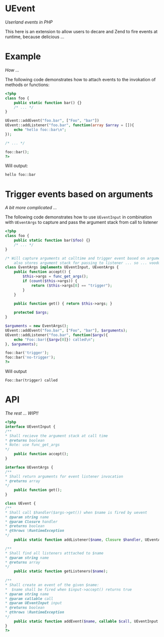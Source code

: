UEvent
======
*Userland events in PHP*

This here is an extension to allow users to decare and Zend to fire events at runtime, because delicious ...

Example
=======
*How ...*

The following code demonstrates how to attach events to the invokation of methods or functions:

```php
<?php
class foo {
	public static function bar() {}
	/* ... */
}

UEvent::addEvent("foo.bar", ["Foo", "bar"])
UEvent::addListener("foo.bar", function(array $array = []){
	echo "hello foo::bar\n";
});

/* ... */

foo::bar();
?>
```

Will output:

```
hello foo::bar
```

Trigger events based on arguments
=================================
*A bit more complicated ...*

The following code demonstrates how to use ```UEventInput``` in combination with ```UEventArgs``` to capture
and pass the argument stack from call to listener

```php
<?php
class foo {
	public static function bar($foo) {}
	/* ... */
}

/* Will capture arguments at calltime and trigger event based on arguments
	also stores argument stack for passing to listener ... so ... voodoo ... */
class EventArgs implements UEventInput, UEventArgs {
	public function accept() {
		$this->args = func_get_args();
		if (count($this->args)) {
			return ($this->args[0] == "trigger");
		}
	}
	
	public function get() { return $this->args;	}

	protected $args;
}

$arguments = new EventArgs();
UEvent::addEvent("foo.bar", ["Foo", "bar"], $arguments);
UEvent::addListener("foo.bar", function($argv){
	echo "Foo::bar({$argv[0]}) called\n";
}, $arguments);

foo::bar('trigger');
foo::bar('no-trigger');
?>
```

Will output

```
Foo::bar(trigger) called
```

API
===
*The rest ... WIP!!*

```php
<?php
interface UEventInput {
/**
* Shall recieve the argument stack at call time
* @returns boolean
* Note: use func_get_args
*/
	public function accept();
}

interface UEventArgs {
/**
* Shall return arguments for event listener invocation
* @returns array
*/
	public function get();
}

class UEvent {
/**
* Shall call $handler($args->get()) when $name is fired by uevent 
* @param string name
* @param Closure handler
* @returns boolean
* @throws \RuntimeException
*/
	public static function addListener($name, Closure $handler, UEventArgs $args = null);

/**
* Shall find all listeners atttached to $name
* @param string name
* @returns array
*/
	public static function getListeners($name);
	
/**
* Shall create an event of the given $name:
*  $name shall be fired when $input->accept() returns true
* @param string name
* @param callable call
* @param UEventInput input
* @returns boolean
* @throws \RuntimeException
*/
	public static function addEvent($name, callable $call, UEventInput $input = null);
}
?>
```

